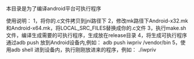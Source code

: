 
本目录是为了编译android平台可执行程序

使用说明：
    1，将你的.c文件拷贝到jni路径下
    2，修改mk路径下Android-x32.mk和Android-x64.mk，将LOCAL_SRC_FILES替换成你的.c文件
    3，执行make.sh文件，编译生成需要的可执行程序，生成放在release目录
    4，将生成可执行程序通过adb push 放到Android设备内,例如：
        adb push iwpriv /vendor/bin
    5，使用adb shell 进到设备内，执行刚刚放进来的程序，例如：
        ./iwpriv








